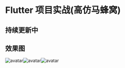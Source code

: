 # Flutter 项目实战(高仿马蜂窝)

## 持续更新中

## 效果图

![avatar](https://github.com/SHIMLY-GitHub/fluter_mfw/blob/master/img/01.jpg)![avatar](https://github.com/SHIMLY-GitHub/fluter_mfw/blob/master/img/02.jpg)![avatar](https://github.com/SHIMLY-GitHub/fluter_mfw/blob/master/img/03.jpg)

